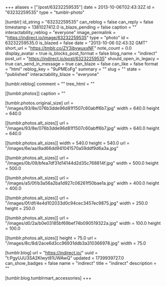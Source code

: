 +++
aliases = ["/post/63232259535"]
date = 2013-10-06T02:43:32Z
id = "63232259535"
type = "tumblr-photo"

[tumblr]
id_string = "63232259535"
can_reblog = false
can_reply = false
timestamp = 1381027412.0
is_blaze_pending = false
caption = ""
interactability_reblog = "everyone"
image_permalink = "https://indirect.io/image/63232259535"
type = "photo"
id = 63232259535.0
is_blazed = false
date = "2013-10-06 02:43:32 GMT"
short_url = "https://tmblr.co/ZY3jbywuxxNF"
note_count = 0.0
display_avatar = true
is_blocks_post_format = false
blog_name = "indirect"
post_url = "https://indirect.io/post/63232259535"
should_open_in_legacy = true
can_send_in_message = true
can_blaze = false
can_like = false
format = "html"
reblog_key = "9uPMEoFg"
summary = ""
slug = ""
state = "published"
interactability_blaze = "everyone"

[tumblr.reblog]
comment = ""
tree_html = ""

[[tumblr.photos]]
caption = ""

[tumblr.photos.original_size]
url = "/images/93/8e/076b3dde96d81f1507c60abff6b7.jpg"
width = 640.0
height = 640.0

[[tumblr.photos.alt_sizes]]
url = "/images/93/8e/076b3dde96d81f1507c60abff6b7.jpg"
width = 640.0
height = 640.0

[[tumblr.photos.alt_sizes]]
width = 540.0
height = 540.0
url = "/images/6e/aa/8ad66dd941041570a59ddf9d6a3a.jpg"

[[tumblr.photos.alt_sizes]]
url = "/images/0b/09/bfea7df31d14144d2d35c768814f.jpg"
width = 500.0
height = 500.0

[[tumblr.photos.alt_sizes]]
url = "/images/a5/0f/b3a56a2ba1d927c06261f50bae1a.jpg"
width = 400.0
height = 400.0

[[tumblr.photos.alt_sizes]]
url = "/images/0f/df/4e4d102033d0c94cec3457ec9875.jpg"
width = 250.0
height = 250.0

[[tumblr.photos.alt_sizes]]
url = "/images/d0/2a/b0e03185bf69bef74b090519322a.jpg"
width = 100.0
height = 100.0

[[tumblr.photos.alt_sizes]]
height = 75.0
url = "/images/8c/8d/2ace6d3cc96931ddb3a310366978.jpg"
width = 75.0

[tumblr.blog]
url = "https://indirect.io/"
uuid = "t:PgyUJU3SA2Klwyt81UWAwQ"
updated = 1739939727.0
can_show_badges = false
name = "indirect"
title = "indirect"
description = ""

[tumblr.blog.tumblrmart_accessories]
+++
